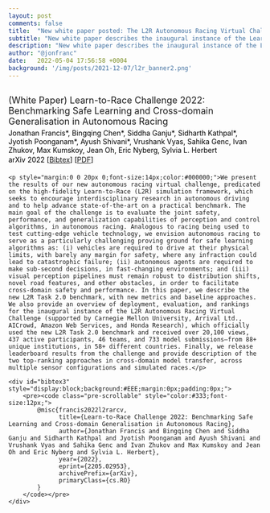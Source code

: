 ```yaml
---
layout: post
comments: false
title:  "New white paper posted: The L2R Autonomous Racing Virtual Challenge"
subtitle: "New white paper describes the inaugural instance of the Learn-to-Race Autonomous Racing Virtual Challenge."
description: "New white paper describes the inaugural instance of the Learn-to-Race Autonomous Racing Virtual Challenge."
author: "@jonfranc"
date:   2022-05-04 17:56:58 +0004
background: '/img/posts/2021-12-07/l2r_banner2.png'
---
```


<div class="container" style="margin-top:30px;margin-bottom:30px;">
    <p style="margin:0 0 4px 0;font-size:18px;">(White Paper) Learn-to-Race Challenge 2022: Benchmarking Safe Learning and Cross-domain Generalisation in Autonomous Racing</p>
    <p style="margin:0 0 2px 0;font-size:14px;color:#000000;">Jonathan Francis*, Bingqing Chen*, Siddha Ganju*, Sidharth Kathpal*, Jyotish Poonganam*, Ayush Shivani*, Vrushank Vyas, Sahika Genc, Ivan Zhukov, Max Kumskoy, Jean Oh, Eric Nyberg, Sylvia L. Herbert</p>
    <p style="margin:0 0 20px 0;font-size:14px;color:#000000;">arXiv 2022 [<a href="javascript:void(0)" onclick='toggleVis("bibtex3")'>Bibtex</a>] [<a target="_blank" href="https://arxiv.org/pdf/2205.02953.pdf">PDF</a>]</p>

    <p style="margin:0 0 20px 0;font-size:14px;color:#000000;">We present the results of our new autonomous racing virtual challenge, predicated on the high-fidelity Learn-to-Race (L2R) simulation framework, which seeks to encourage interdisciplinary research in autonomous driving and to help advance state-of-the-art on a practical benchmark. The main goal of the challenge is to evaluate the joint safety, performance, and generalization capabilities of perception and control algorithms, in autonomous racing. Analogous to racing being used to test cutting-edge vehicle technology, we envision autonomous racing to serve as a particularly challenging proving ground for safe learning algorithms as: (i) vehicles are required to drive at their physical limits, with barely any margin for safety, where any infraction could lead to catastrophic failure; (ii) autonomous agents are required to make sub-second decisions, in fast-changing environments; and (iii) visual perception pipelines must remain robust to distribution shifts, novel road features, and other obstacles, in order to facilitate cross-domain safety and performance. In this paper, we describe the new L2R Task 2.0 benchmark, with new metrics and baseline approaches. We also provide an overview of deployment, evaluation, and rankings for the inaugural instance of the L2R Autonomous Racing Virtual Challenge (supported by Carnegie Mellon University, Arrival Ltd., AICrowd, Amazon Web Services, and Honda Research), which officially used the new L2R Task 2.0 benchmark and received over 20,100 views, 437 active participants, 46 teams, and 733 model submissions—from 88+ unique institutions, in 58+ different countries. Finally, we release leaderboard results from the challenge and provide description of the two top-ranking approaches in cross-domain model transfer, across multiple sensor configurations and simulated races.</p>

    <div id="bibtex3" style="display:block;background:#EEE;margin:0px;padding:0px;">
        <pre><code class="pre-scrollable" style="color:#333;font-size:12px;">
            @misc{francis2022l2rarcv,
                  title={Learn-to-Race Challenge 2022: Benchmarking Safe Learning and Cross-domain Generalisation in Autonomous Racing},
                  author={Jonathan Francis and Bingqing Chen and Siddha Ganju and Sidharth Kathpal and Jyotish Poonganam and Ayush Shivani and Vrushank Vyas and Sahika Genc and Ivan Zhukov and Max Kumskoy and Jean Oh and Eric Nyberg and Sylvia L. Herbert},
                  year={2022},
                  eprint={2205.02953},
                  archivePrefix={arXiv},
                  primaryClass={cs.RO}
            }
        </code></pre>
    </div>
